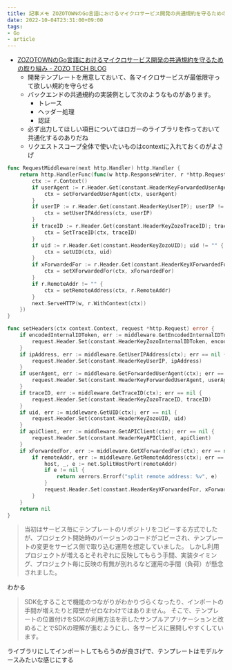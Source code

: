 ```yaml
---
title: 記事メモ ZOZOTOWNのGo言語におけるマイクロサービス開発の共通規約を守るための取り組み
date: 2022-10-04T23:31:00+09:00
tags:
- Go
- article
---
```


* [ZOZOTOWNのGo言語におけるマイクロサービス開発の共通規約を守るための取り組み - ZOZO TECH BLOG](https://techblog.zozo.com/entry/zozo-microservice-conventions-in-golang)
  * 開発テンプレートを用意しておいて、各マイクロサービスが最低限守って欲しい規約を守らせる
  * バックエンドの共通規約の実装例として次のようなものがあります。
    * トレース
    * ヘッダー処理
    * 認証
  * 必ず出力してほしい項目についてはロガーのライブラリを作っておいて共通化するのありだね
  * リクエストスコープ全体で使いたいものはcontextに入れておくのがよさげ

````go
func RequestMiddleware(next http.Handler) http.Handler {
    return http.HandlerFunc(func(w http.ResponseWriter, r *http.Request) {
        ctx := r.Context()
        if userAgent := r.Header.Get(constant.HeaderKeyForwardedUserAgent); userAgent != "" {
            ctx = setForwardedUserAgent(ctx, userAgent)
        }
        if userIP := r.Header.Get(constant.HeaderKeyUserIP); userIP != "" {
            ctx = setUserIPAddress(ctx, userIP)
        }
        if traceID := r.Header.Get(constant.HeaderKeyZozoTraceID); traceID != "" {
            ctx = SetTraceID(ctx, traceID)
        }
        if uid := r.Header.Get(constant.HeaderKeyZozoUID); uid != "" {
            ctx = setUID(ctx, uid)
        }
        if xForwardedFor := r.Header.Get(constant.HeaderKeyXForwardedFor); xForwardedFor != "" {
            ctx = setXForwardedFor(ctx, xForwardedFor)
        }
        if r.RemoteAddr != "" {
            ctx = setRemoteAddress(ctx, r.RemoteAddr)
        }
        next.ServeHTTP(w, r.WithContext(ctx))
    })
}
````

````go
func setHeaders(ctx context.Context, request *http.Request) error {
    if encodedInternalIDToken, err := middleware.GetEncodedInternalIDToken(ctx); err == nil {
        request.Header.Set(constant.HeaderKeyZozoInternalIDToken, encodedInternalIDToken)
    }
    if ipAddress, err := middleware.GetUserIPAddress(ctx); err == nil {
        request.Header.Set(constant.HeaderKeyUserIP, ipAddress)
    }
    if userAgent, err := middleware.GetForwardedUserAgent(ctx); err == nil {
        request.Header.Set(constant.HeaderKeyForwardedUserAgent, userAgent)
    }
    if traceID, err := middleware.GetTraceID(ctx); err == nil {
        request.Header.Set(constant.HeaderKeyZozoTraceID, traceID)
    }
    if uid, err := middleware.GetUID(ctx); err == nil {
        request.Header.Set(constant.HeaderKeyZozoUID, uid)
    }
    if apiClient, err := middleware.GetAPIClient(ctx); err == nil {
        request.Header.Set(constant.HeaderKeyAPIClient, apiClient)
    }
    if xForwardedFor, err := middleware.GetXForwardedFor(ctx); err == nil {
        if remoteAddr, err := middleware.GetRemoteAddress(ctx); err == nil {
            host, _, e := net.SplitHostPort(remoteAddr)
            if e != nil {
                return xerrors.Errorf("split remote address: %v", e)
            }
            request.Header.Set(constant.HeaderKeyXForwardedFor, xForwardedFor+", "+host)
        }
    }
    return nil
}
````

 > 
 > 当初はサービス毎にテンプレートのリポジトリをコピーする方式でしたが、プロジェクト開始時のバージョンのコードがコピーされ、テンプレートの変更をサービス側で取り込む運用を想定していました。 しかし利用プロジェクトが増えるとそれぞれに反映してもらう手間、実装タイミング、プロジェクト毎に反映の有無が別れるなど運用の手間（負荷）が懸念されました。

わかる

 > 
 > SDK化することで機能のつながりがわかりづらくなったり、インポートの手間が増えたりと障壁がゼロなわけではありません。 そこで、テンプレートの位置付けをSDKの利用方法を示したサンプルアプリケーションと改めることでSDKの理解が進むようにし、各サービスに展開しやすくしています。

ライブラリにしてインポートしてもらうのが良さげで、テンプレートはモデルケースみたいな感じにする
